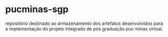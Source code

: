 # pucminas-sgp
repositório destinado ao armazenamento dos artefatos desenvolvidos para a implementação do projeto integrado de pós graduação puc minas virtual.
